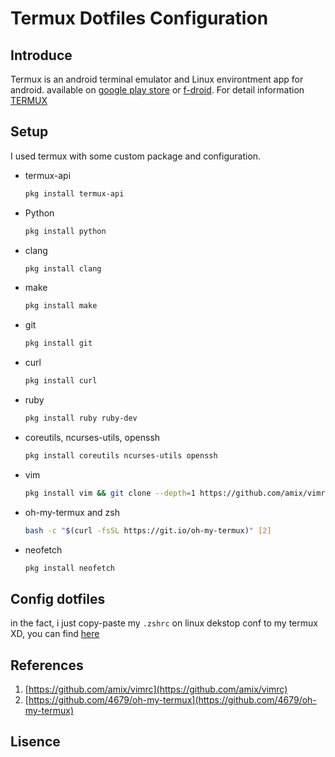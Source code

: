 # Termux Dotfiles Configuration

## Introduce
Termux is an android terminal emulator and
Linux environtment app for android.
available on [google play store](https://play.google.com/store/apps/details?id=com.termux) or [f-droid](https://f-droid.org/repository/browse/?fdid=com.termux).
For detail information [TERMUX](https://github.com/termux/termux-app)

## Setup 
I used termux with some custom package and configuration.

* termux-api
    ```bash
    pkg install termux-api
    ```

* Python
    ```bash
    pkg install python
    ```

* clang
    ```bash
    pkg install clang
    ```

* make
    ```bash
    pkg install make
    ```
* git
    ```bash
    pkg install git
    ```
 * curl
    ```bash
    pkg install curl
    ```

* ruby
    ```bash
    pkg install ruby ruby-dev
    ```

* coreutils, ncurses-utils, openssh    
    ```bash
    pkg install coreutils ncurses-utils openssh
    ```

* vim
    ```bash
    pkg install vim && git clone --depth=1 https://github.com/amix/vimrc.git ~/.vim_runtime && sh ~/.vim_runtime/install_awesome_vimrc.sh [1]
    ```

* oh-my-termux and zsh
    ```bash
    bash -c "$(curl -fsSL https://git.io/oh-my-termux)" [2]
    ```
* neofetch
    ```bash
    pkg install neofetch
    ```

## Config dotfiles
in the fact, i just copy-paste my ```.zshrc``` on linux dekstop conf to my termux XD, you can find [here](https://github.com/ypraw/myDotfiles//tree/master/zsh)

##  References
1. [https://github.com/amix/vimrc](https://github.com/amix/vimrc)
2. [https://github.com/4679/oh-my-termux](https://github.com/4679/oh-my-termux)

## Lisence